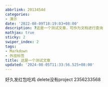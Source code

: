 ```yaml
---
abbrlink: 2013454d
categories:
- 演示
date: '2022-08-09T18:19:03+08:00'
description: ?这是一个测试文章，可作为文档进行查询
mathjax: true
sticky: 2
swiper_index: 2
tags:
- Markdown
- 外挂标签
title: 这是一个测试文章
updated: '2024-08-05T11:33:56.525+08:00'
---
```

好久发红包吃鸡
delete没有project
2356233568
